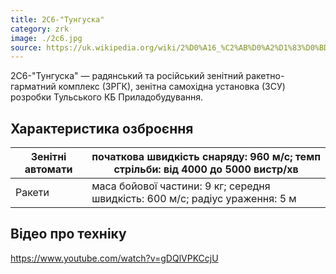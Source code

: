 ```yaml
---
title: 2С6-"Тунгуска"
category: zrk
image: ./2c6.jpg
source: https://uk.wikipedia.org/wiki/2%D0%A16_%C2%AB%D0%A2%D1%83%D0%BD%D0%B3%D1%83%D1%81%D0%BA%D0%B0%C2%BB
---
```


2С6-"Тунгуска" — радянський та російський зенітний ракетно-гарматний комплекс (ЗРГК), зенітна самохідна установка (ЗСУ) розробки Тульського КБ Приладобудування.

## Характеристика озброєння

| Зенітні автомати | початкова швидкість снаряду: 960 м/c; темп стрільби: від 4000 до 5000 вистр/хв |
| ---------------- | ------------------------------------------------------------------------------ |
| Ракети           | маса бойової частини: 9 кг; середня швидкість: 600 м/с; радіус ураження: 5 м   |

## Відео про техніку

https://www.youtube.com/watch?v=gDQlVPKCcjU
